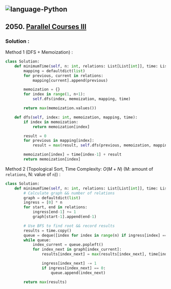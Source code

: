 ![language-Python](https://img.shields.io/badge/%20-Python-ffd43b?style=for-the-badge&logo=PYTHON)
---

## 2050. [Parallel Courses III](https://leetcode.com/problems/parallel-courses-iii)

### Solution :

Method 1 (DFS + Memoization) :
```python
class Solution:
    def minimumTime(self, n: int, relations: List[List[int]], time: List[int]) -> int:
        mapping = defaultdict(list)
        for previous, current in relations:
            mapping[current].append(previous)

        memoization = {}
        for index in range(1, n+1):
            self.dfs(index, memoization, mapping, time)

        return max(memoization.values())

    def dfs(self, index: int, memoization, mapping, time):
        if index in memoization:
            return memoization[index]

        result = 0
        for previous in mapping[index]:
            result = max(result, self.dfs(previous, memoization, mapping, time))

        memoization[index] = time[index-1] + result
        return memoization[index]
```

Method 2 (Topological Sort, Time Complexity: $O(M+N)$ (M: amount of `relations`, N: value of `n`)) :
```python
class Solution:
    def minimumTime(self, n: int, relations: List[List[int]], time: List[int]) -> int:
        # Calculate graph && number of relations
        graph = defaultdict(list)
        ingress = [0] * n
        for start, end in relations:
            ingress[end-1] += 1
            graph[start-1].append(end-1)

        # Use BFS to find root && record results
        results = time.copy()
        queue = deque([index for index in range(n) if ingress[index] == 0])
        while queue:
            index_current = queue.popleft()
            for index_next in graph[index_current]:
                results[index_next] = max(results[index_next], time[index_next] + results[index_current])

                ingress[index_next] -= 1
                if ingress[index_next] == 0:
                    queue.append(index_next)

        return max(results)
```
